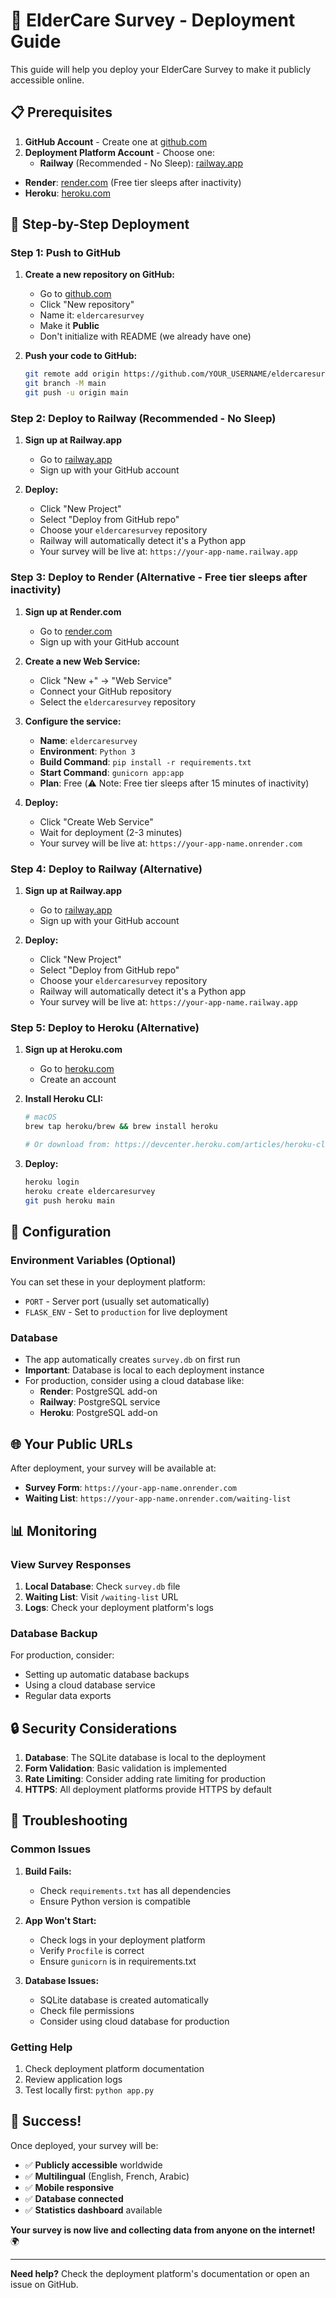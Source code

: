 # 🚀 ElderCare Survey - Deployment Guide

This guide will help you deploy your ElderCare Survey to make it publicly accessible online.

## 📋 Prerequisites

1. **GitHub Account** - Create one at [github.com](https://github.com)
2. **Deployment Platform Account** - Choose one:
   - **Railway** (Recommended - No Sleep): [railway.app](https://railway.app)
- **Render**: [render.com](https://render.com) (Free tier sleeps after inactivity)
- **Heroku**: [heroku.com](https://heroku.com)

## 🎯 Step-by-Step Deployment

### Step 1: Push to GitHub

1. **Create a new repository on GitHub:**
   - Go to [github.com](https://github.com)
   - Click "New repository"
   - Name it: `eldercaresurvey`
   - Make it **Public**
   - Don't initialize with README (we already have one)

2. **Push your code to GitHub:**
   ```bash
   git remote add origin https://github.com/YOUR_USERNAME/eldercaresurvey.git
   git branch -M main
   git push -u origin main
   ```

### Step 2: Deploy to Railway (Recommended - No Sleep)

1. **Sign up at Railway.app**
   - Go to [railway.app](https://railway.app)
   - Sign up with your GitHub account

2. **Deploy:**
   - Click "New Project"
   - Select "Deploy from GitHub repo"
   - Choose your `eldercaresurvey` repository
   - Railway will automatically detect it's a Python app
   - Your survey will be live at: `https://your-app-name.railway.app`

### Step 3: Deploy to Render (Alternative - Free tier sleeps after inactivity)

1. **Sign up at Render.com**
   - Go to [render.com](https://render.com)
   - Sign up with your GitHub account

2. **Create a new Web Service:**
   - Click "New +" → "Web Service"
   - Connect your GitHub repository
   - Select the `eldercaresurvey` repository

3. **Configure the service:**
   - **Name**: `eldercaresurvey`
   - **Environment**: `Python 3`
   - **Build Command**: `pip install -r requirements.txt`
   - **Start Command**: `gunicorn app:app`
   - **Plan**: Free (⚠️ Note: Free tier sleeps after 15 minutes of inactivity)

4. **Deploy:**
   - Click "Create Web Service"
   - Wait for deployment (2-3 minutes)
   - Your survey will be live at: `https://your-app-name.onrender.com`

### Step 4: Deploy to Railway (Alternative)

1. **Sign up at Railway.app**
   - Go to [railway.app](https://railway.app)
   - Sign up with your GitHub account

2. **Deploy:**
   - Click "New Project"
   - Select "Deploy from GitHub repo"
   - Choose your `eldercaresurvey` repository
   - Railway will automatically detect it's a Python app
   - Your survey will be live at: `https://your-app-name.railway.app`

### Step 5: Deploy to Heroku (Alternative)

1. **Sign up at Heroku.com**
   - Go to [heroku.com](https://heroku.com)
   - Create an account

2. **Install Heroku CLI:**
   ```bash
   # macOS
   brew tap heroku/brew && brew install heroku
   
   # Or download from: https://devcenter.heroku.com/articles/heroku-cli
   ```

3. **Deploy:**
   ```bash
   heroku login
   heroku create eldercaresurvey
   git push heroku main
   ```

## 🔧 Configuration

### Environment Variables (Optional)

You can set these in your deployment platform:

- `PORT` - Server port (usually set automatically)
- `FLASK_ENV` - Set to `production` for live deployment

### Database

- The app automatically creates `survey.db` on first run
- **Important**: Database is local to each deployment instance
- For production, consider using a cloud database like:
  - **Render**: PostgreSQL add-on
  - **Railway**: PostgreSQL service
  - **Heroku**: PostgreSQL add-on

## 🌐 Your Public URLs

After deployment, your survey will be available at:

- **Survey Form**: `https://your-app-name.onrender.com`
- **Waiting List**: `https://your-app-name.onrender.com/waiting-list`

## 📊 Monitoring

### View Survey Responses

1. **Local Database**: Check `survey.db` file
2. **Waiting List**: Visit `/waiting-list` URL
3. **Logs**: Check your deployment platform's logs

### Database Backup

For production, consider:
- Setting up automatic database backups
- Using a cloud database service
- Regular data exports

## 🔒 Security Considerations

1. **Database**: The SQLite database is local to the deployment
2. **Form Validation**: Basic validation is implemented
3. **Rate Limiting**: Consider adding rate limiting for production
4. **HTTPS**: All deployment platforms provide HTTPS by default

## 🚨 Troubleshooting

### Common Issues

1. **Build Fails:**
   - Check `requirements.txt` has all dependencies
   - Ensure Python version is compatible

2. **App Won't Start:**
   - Check logs in your deployment platform
   - Verify `Procfile` is correct
   - Ensure `gunicorn` is in requirements.txt

3. **Database Issues:**
   - SQLite database is created automatically
   - Check file permissions
   - Consider using cloud database for production

### Getting Help

1. Check deployment platform documentation
2. Review application logs
3. Test locally first: `python app.py`

## 🎉 Success!

Once deployed, your survey will be:
- ✅ **Publicly accessible** worldwide
- ✅ **Multilingual** (English, French, Arabic)
- ✅ **Mobile responsive**
- ✅ **Database connected**
- ✅ **Statistics dashboard** available

**Your survey is now live and collecting data from anyone on the internet!** 🌍

---

**Need help?** Check the deployment platform's documentation or open an issue on GitHub. 